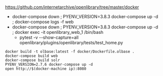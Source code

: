 https://github.com/internetarchive/openlibrary/tree/master/docker

* docker-compose down ; PYENV_VERSION=3.8.3 docker-compose up -d ; docker-compose logs -f web
* docker-compose down ; PYENV_VERSION=3.8.3 docker-compose up -d ; docker exec -it openlibrary_web_1 /bin/bash
    * pytest -v --show-capture=all openlibrary/plugins/openlibrary/tests/test_home.py


```
docker build -t olbase:latest -f docker/Dockerfile.olbase .
docker-compose build web
docker-compose build solr
PYENV_VERSION=2.7.6 docker-compose up -d
open http://$(docker-machine ip):8080
```
